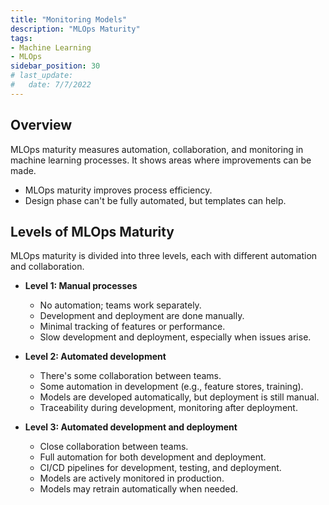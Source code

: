```yaml
---
title: "Monitoring Models"
description: "MLOps Maturity"
tags: 
- Machine Learning
- MLOps
sidebar_position: 30
# last_update:
#   date: 7/7/2022
---
```



## Overview 

MLOps maturity measures automation, collaboration, and monitoring in machine learning processes. It shows areas where improvements can be made.

- MLOps maturity improves process efficiency.
- Design phase can't be fully automated, but templates can help.

## Levels of MLOps Maturity  

MLOps maturity is divided into three levels, each with different automation and collaboration.

- **Level 1: Manual processes**  
  - No automation; teams work separately.  
  - Development and deployment are done manually.  
  - Minimal tracking of features or performance.  
  - Slow development and deployment, especially when issues arise.

- **Level 2: Automated development**  
  - There's some collaboration between teams.
  - Some automation in development (e.g., feature stores, training).  
  - Models are developed automatically, but deployment is still manual.  
  - Traceability during development, monitoring after deployment.

- **Level 3: Automated development and deployment**  
  - Close collaboration between teams.
  - Full automation for both development and deployment.  
  - CI/CD pipelines for development, testing, and deployment.
  - Models are actively monitored in production.  
  - Models may retrain automatically when needed.
